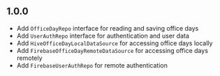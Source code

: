 ## 1.0.0

* Add `OfficeDayRepo` interface for reading and saving office days
* Add `UserAuthRepo` interface for authentication and user data
* Add `HiveOfficeDayLocalDataSource` for accessing office days locally
* Add `FirebaseOfficeDayRemoteDataSource` for accessing office days remotely
* Add `FirebaseUserAuthRepo` for remote authentication